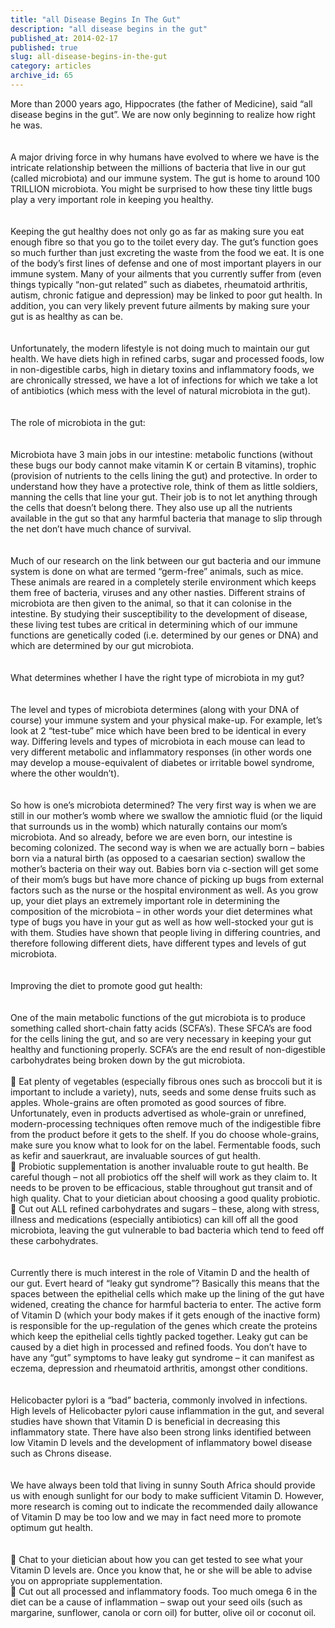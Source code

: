 ```yaml
---
title: "all Disease Begins In The Gut"
description: "all disease begins in the gut"
published_at: 2014-02-17
published: true
slug: all-disease-begins-in-the-gut
category: articles
archive_id: 65
---
```


<div>More than 2000 years ago, Hippocrates (the father of Medicine), said “all disease begins in the gut”. We are now only beginning to realize how right he was.<br><br><br>
A major driving force in why humans have evolved to where we have is the intricate relationship between the millions of bacteria that live in our gut (called microbiota) and our immune system. The gut is home to around 100 TRILLION microbiota. You might be surprised to how these tiny little bugs play a very important role in keeping you healthy.<br><br><br>
Keeping the gut healthy does not only go as far as making sure you eat enough fibre so that you go to the toilet every day. The gut’s function goes so much further than just excreting the waste from the food we eat. It is one of the body’s first lines of defense and one of most important players in our immune system. Many of your ailments that you currently suffer from (even things typically “non-gut related” such as diabetes, rheumatoid arthritis, autism, chronic fatigue and depression) may be linked to poor gut health. In addition, you can very likely prevent future ailments by making sure your gut is as healthy as can be. <br><br><br>
Unfortunately, the modern lifestyle is not doing much to maintain our gut health. We have diets high in refined carbs, sugar and processed foods, low in non-digestible carbs, high in dietary toxins and inflammatory foods, we are chronically stressed, we have a lot of infections for which we take a lot of antibiotics (which mess with the level of natural microbiota in the gut). <br><br><br><span class="underLine">The role of microbiota in the gut:</span><br><br><br>
Microbiota have 3 main jobs in our intestine: metabolic functions (without these bugs our body cannot make vitamin K or certain B vitamins), trophic (provision of nutrients to the cells lining the gut) and protective. In order to understand how they have a protective role, think of them as little soldiers, manning the cells that line your gut. Their job is to not let anything through the cells that doesn’t belong there. They also use up all the nutrients available in the gut so that any harmful bacteria that manage to slip through the net don’t have much chance of survival. <br><br><br>
Much of our research on the link between our gut bacteria and our immune system is done on what are termed “germ-free” animals, such as mice. These animals are reared in a completely sterile environment which keeps them free of bacteria, viruses and any other nasties. Different strains of microbiota are then given to the animal, so that it can colonise in the intestine. By studying their susceptibility to the development of disease, these living test tubes are critical in determining which of our immune functions are genetically coded (i.e. determined by our genes or DNA) and which are determined by our gut microbiota. <br><br><br><span class="underLine">What determines whether I have the right type of microbiota in my gut?</span><br><br><br>
The level and types of microbiota determines (along with your DNA of course) your immune system and your physical make-up. For example, let’s look at 2 “test-tube” mice which have been bred to be identical in every way. Differing levels and types of microbiota in each mouse can lead to very different metabolic and inflammatory responses (in other words one may develop a mouse-equivalent of diabetes or irritable bowel syndrome, where the other wouldn’t). <br><br><br>
So how is one’s microbiota determined? The very first way is when we are still in our mother’s womb where we swallow the amniotic fluid (or the liquid that surrounds us in the womb) which naturally contains our mom’s microbiota. And so already, before we are even born, our intestine is becoming colonized. The second way is when we are actually born – babies born via a natural birth (as opposed to a caesarian section) swallow the mother’s bacteria on their way out. Babies born via c-section will get some of their mom’s bugs but have more chance of picking up bugs from external factors such as the nurse or the hospital environment as well. As you grow up, your diet plays an extremely important role in determining the composition of the microbiota – in other words your diet determines what type of bugs you have in your gut as well as how well-stocked your gut is with them. Studies have shown that people living in differing countries, and therefore following different diets, have different types and levels of gut microbiota. <br><br><br><span class="underLine">Improving the diet to promote good gut health:</span><br><br><br>
One of the main metabolic functions of the gut microbiota is to produce something called short-chain fatty acids (SCFA’s). These SFCA’s are food for the cells lining the gut, and so are very necessary in keeping your gut healthy and functioning properly. SCFA’s are the end result of non-digestible carbohydrates being broken down by the gut microbiota. <br><br>
	Eat plenty of vegetables (especially fibrous ones such as broccoli but it is important to include a variety), nuts, seeds and some dense fruits such as apples. Whole-grains are often promoted as good sources of fibre. Unfortunately, even in products advertised as whole-grain or unrefined, modern-processing techniques often remove much of the indigestible fibre from the product before it gets to the shelf.  If you do choose whole-grains, make sure you know what to look for on the label. Fermentable foods, such as kefir and sauerkraut, are invaluable sources of gut health.<br>
	Probiotic supplementation is another invaluable route to gut health. Be careful though – not all probiotics off the shelf will work as they claim to. It needs to be proven to be efficacious, stable throughout gut transit and of high quality. Chat to your dietician about choosing a good quality probiotic. <br>
	Cut out ALL refined carbohydrates and sugars – these, along with stress, illness and medications (especially antibiotics) can kill off all the good microbiota, leaving the gut vulnerable to bad bacteria which tend to feed off these carbohydrates. <br><br><br>
Currently there is much interest in the role of Vitamin D and the health of our gut. Evert heard of “leaky gut syndrome”?  Basically this means that the spaces between the epithelial cells which make up the lining of the gut have widened, creating the chance for harmful bacteria to enter. The active form of Vitamin D (which your body makes if it gets enough of the inactive form) is responsible for the up-regulation of the genes which create the proteins which keep the epithelial cells tightly packed together.  Leaky gut can be caused by a diet high in processed and refined foods. You don’t have to have any “gut” symptoms to have leaky gut syndrome – it can manifest as eczema, depression and rheumatoid arthritis, amongst other conditions. <br><br><br>
Helicobacter pylori is a “bad” bacteria, commonly involved in infections.  High levels of Helicobacter pylori cause inflammation in the gut, and several studies have shown that Vitamin D is beneficial in decreasing this inflammatory state. There have also been strong links identified between low Vitamin D levels and the development of inflammatory bowel disease such as Chrons disease.  <br><br><br>
We have always been told that living in sunny South Africa should provide us with enough sunlight for our body to make sufficient Vitamin D. However, more research is coming out to indicate the recommended daily allowance of Vitamin D may be too low and we may in fact need more to promote optimum gut health.<br><br><br>
	Chat to your dietician about how you can get tested to see what your Vitamin D levels are. Once you know that, he or she will be able to advise you on appropriate supplementation. <br>
	Cut out all processed and inflammatory foods. Too much omega 6 in the diet can be a cause of inflammation – swap out your seed oils (such as margarine, sunflower, canola or corn oil) for butter, olive oil or coconut oil.</div>